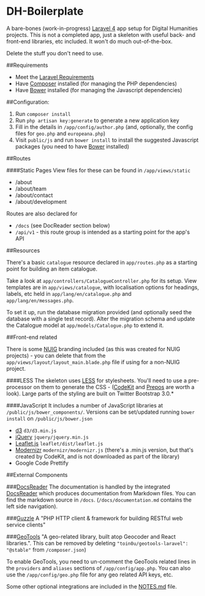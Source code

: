 # DH-Boilerplate

A bare-bones (work-in-progress) [Laravel 4](http://laravel.com) app setup for Digital Humanities projects. This is not a completed app,
just a skeleton with useful back- and front-end libraries, etc included. It won't do much out-of-the-box.

Delete the stuff you don't need to use.


##Requirements
- Meet the [Laravel Requirements](http://laravel.com/docs/installation#server-requirements)
- Have [Composer](http://getcomposer.org/) installed (for managing the PHP dependencies)
- Have [Bower](http://bower.io/) installed (for managing the Javascript dependencies)

##Configuration:

1. Run `composer install`
2. Run `php artisan key:generate` to generate a new application key
3. Fill in the details in `/app/config/author.php` (and, optionally, the config files for `geo.php` and `europeana.php`)
4. Visit `public/js` and run `bower install` to install the suggested Javascript packages (you need to have [Bower](http://bower.io/) installed)


##Routes

####Static Pages
View files for these can be found in `/app/views/static`
- /about
- /about/team
- /about/contact
- /about/development

Routes are also declared for 
- `/docs` (see DocReader section below)
- `/api/v1` - this route group is intended as a starting point for the app's API

##Resources

There's a basic `catalogue` resource declared in `app/routes.php` as a starting point for building an item catalogue.

Take a look at `app/controllers/CatalogueController.php` for its setup. View templates are in `app/views/catalogue`, with localisation options
for headings, labels, etc held in `app/lang/en/catalogue.php` and `app/lang/en/messages.php`. 

To set it up, run the database migration provided (and optionally seed the database with a single test record). Alter the migration schema and update the Catalogue model at `app/models/Catalogue.php` to extend it.


##Front-end related

There is some [NUIG](http://nuigalway.ie) branding included (as this was created for NUIG projects) - you can delete that from the `app/views/layout/layout_main.blade.php` file if using for a non-NUIG project.

####LESS
The skeleton uses [LESS](http://lesscss.org) for stylesheets. You'll need to use a pre-processor on them to generate the CSS - ([CodeKit](http://incident57.com/codekit/) and [Prepos](http://alphapixels.com/prepros/) are worth a look). Large parts of the styling are built on Twitter Bootstrap 3.0.*

####JavaScript
It includes a number of JavaScript libraries at `/public/js/bower_components/`. Versions can be set/updated running `bower install` on `/public/js/bower.json`
- [d3](http://github.com/mbostock/d3) `d3/d3.min.js`
- [jQuery](https://github.com/jquery/jquery) `jquery/jquery.min.js`
- [Leaflet.js](https://github.com/Leaflet/Leaflet) `leaflet/dist/leaflet.js`
- [Modernizr](https://github.com/Modernizr/Modernizr) `modernizr/modernizr.js` (there's a .min.js version, but that's created by
CodeKit, and is not downloaded as part of the library)
- Google Code Prettify


##External Components
	
###[DocsReader](https://github.com/daylerees/docs-reader)
The documentation is handled by the integrated [DocsReader](https://github.com/daylerees/docs-reader) which produces documentation from Markdown files. You can find the markdown source in `/docs`. (`/docs/documentation.md` contains the left side navigation).

###[Guzzle](https://github.com/guzzle/guzzle) 
A "PHP HTTP client & framework for building RESTful web service clients"

###[GeoTools](https://github.com/toin0u/Geotools)
"A geo-related library, built atop Geocoder and React libraries.". This can be removed by deleting `"toin0u/geotools-laravel": "@stable"` from `/composer.json`)

To enable GeoTools, you need to un-comment the GeoTools related lines in the `providers` and `aliases` sections of 
`/app/config/app.php`. You can also use the `/app/config/geo.php` file for any geo related API keys, etc.


Some other optional integrations are included in the [NOTES.md](NOTES.md) file.





